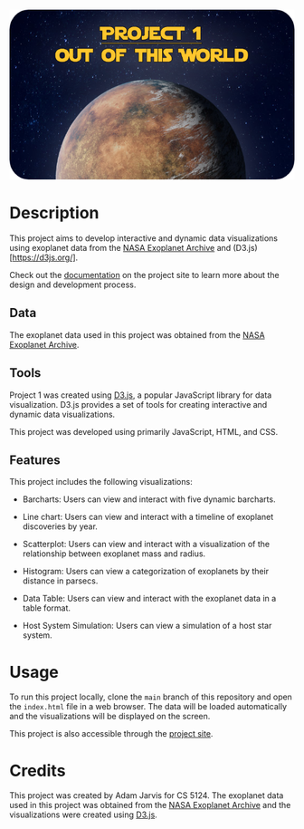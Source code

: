 <br>
<p align="center">
<img height=300 src="https://github.com/jarvisar/datavis-project1/blob/main/public/project-card-copy.png"/>
</p> 

# Description

This project aims to develop interactive and dynamic data visualizations using exoplanet data from the [NASA Exoplanet Archive](https://exoplanetarchive.ipac.caltech.edu/) and (D3.js)[https://d3js.org/].

Check out the [documentation](https://sites.google.com/view/adam-jarvis/out-of-this-world) on the project site to learn more about the design and development process.

## Data

The exoplanet data used in this project was obtained from the [NASA Exoplanet Archive](https://exoplanetarchive.ipac.caltech.edu/).

## Tools

Project 1 was created using [D3.js](https://d3js.org/), a popular JavaScript library for data visualization. D3.js provides a set of tools for creating interactive and dynamic data visualizations.

This project was developed using primarily JavaScript, HTML, and CSS.

## Features

This project includes the following visualizations:

- Barcharts: Users can view and interact with five dynamic barcharts.

- Line chart: Users can view and interact with a timeline of exoplanet discoveries by year.

- Scatterplot: Users can view and interact with a visualization of the relationship between exoplanet mass and radius.

- Histogram: Users can view a categorization of exoplanets by their distance in parsecs.

- Data Table: Users can view and interact with the exoplanet data in a table format.

- Host System Simulation: Users can view a simulation of a host star system.

# Usage

To run this project locally, clone the `main` branch of this repository and open the `index.html` file in a web browser. The data will be loaded automatically and the visualizations will be displayed on the screen.

This project is also accessible through the [project site](https://sites.google.com/view/adam-jarvis/out-of-this-world/project-1-deployment?authuser=0).

# Credits

This project was created by Adam Jarvis for CS 5124. The exoplanet data used in this project was obtained from the [NASA Exoplanet Archive](https://exoplanetarchive.ipac.caltech.edu/) and the visualizations were created using [D3.js](https://d3js.org/).

